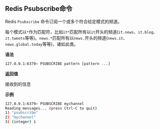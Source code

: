 ## Redis Psubscribe命令

Redis `Psubscribe` 命令订阅一个或多个符合给定模式的频道。

每个模式以`*`作为匹配符，比如`it*`匹配所有以`it`开头的频道(`it.news`、`it.blog`、`it.tweets`等等)。`news.*`匹配所有以`news.`开头的频道(`news.it`、`news.global.today`等等)，诸如此类。

**语法**

```bash
127.0.0.1:6379> PSUBSCRIBE pattern [pattern ...]
```

**返回值**

接收到的信息

**示例**

```bash
127.0.0.1:6379> PSUBSCRIBE mychannel
Reading messages... (press Ctrl-C to quit)
1) "psubscribe"
2) "mychannel"
3) (integer) 1
```
